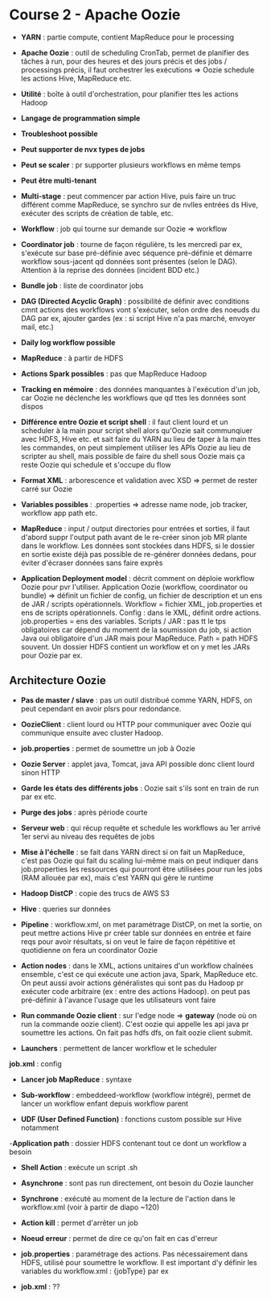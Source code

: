 # Course 2 - Apache Oozie

- **YARN** : partie compute, contient MapReduce pour le processing

- **Apache Oozie** : outil de scheduling CronTab, permet de planifier des tâches à run, pour des heures et des jours précis et des jobs / processings précis, il faut orchestrer les exécutions => Oozie schedule les actions Hive, MapReduce etc.

- **Utilité** : boîte à outil d'orchestration, pour planifier ttes les actions Hadoop

- **Langage de programmation simple**

- **Troubleshoot possible**

- **Peut supporter de nvx types de jobs**

- **Peut se scaler** : pr supporter plusieurs workflows en même temps

- **Peut être multi-tenant**

- **Multi-stage** : peut commencer par action Hive, puis faire un truc différent comme MapReduce, se synchro sur de nvlles entrées ds Hive, exécuter des scripts de création de table, etc.

- **Workflow** : job qui tourne sur demande sur Oozie => workflow

- **Coordinator job** : tourne de façon régulière, ts les mercredi par ex, s'exécute sur base pré-définie avec séquence pré-définie et démarre workflow sous-jacent qd données sont présentes (selon le DAG). Attention à la reprise des données (incident BDD etc.)

- **Bundle job** : liste de coordinator jobs

- **DAG (Directed Acyclic Graph)** : possibilité de définir avec conditions cmnt actions des workflows vont s'exécuter, selon ordre des noeuds du DAG par ex, ajouter gardes (ex : si script Hive n'a pas marché, envoyer mail, etc.)

- **Daily log workflow possible**

- **MapReduce** : à partir de HDFS

- **Actions Spark possibles** : pas que MapReduce Hadoop

- **Tracking en mémoire** : des données manquantes à l'exécution d'un job, car Oozie ne déclenche les workflows que qd ttes les données sont dispos

- **Différence entre Oozie et script shell** : il faut client lourd et un scheduler à la main pour script shell alors qu'Oozie sait communqiuer avec HDFS, Hive etc. et sait faire du YARN au lieu de taper à la main ttes les commandes, on peut simplement utiliser les APIs Oozie au lieu de scripter au shell, mais possible de faire du shell sous Oozie mais ça reste Oozie qui schedule et s'occupe du flow

- **Format XML** : arborescence et validation avec XSD => permet de rester carré sur Oozie

- **Variables possibles** : .properties => adresse name node, job tracker, workflow app path etc.

- **MapReduce** : input / output directories pour entrées et sorties, il faut d'abord suppr l'output path avant de le re-créer sinon job MR plante dans le workflow. Les données sont stockées dans HDFS, si le dossier en sortie existe déjà pas possible de re-générer données dedans, pour éviter d'écraser données sans faire exprès

- **Application Deployment model** : décrit comment on déploie workflow Oozie pour pvr l'utiliser. Application Oozie (workflow, coordinator ou bundle) => définit un fichier de config, un fichier de description et un ens de JAR / scripts opérationnels. Workflow = fichier XML, job.properties et ens de scripts opérationnels. Config : dans le XML, définit ordre actions. job.properties = ens des variables. Scripts / JAR : pas tt le tps obligatoires car dépend du moment de la soumission du job, si action Java oui obligatoire d'un JAR mais pour MapReduce. Path = path HDFS souvent. Un dossier HDFS contient un workflow et on y met les JARs pour Oozie par ex.

## Architecture Oozie

- **Pas de master / slave** : pas un outil distribué comme YARN, HDFS, on peut cependant en avoir plsrs pour redondance.

- **OozieClient** : client lourd ou HTTP pour communiquer avec Oozie qui communique ensuite avec cluster Hadoop.

- **job.properties** : permet de soumettre un job à Oozie

- **Oozie Server** : applet java, Tomcat, java API possible donc client lourd sinon HTTP

- **Garde les états des différents jobs** : Oozie sait s'ils sont en train de run par ex etc.

- **Purge des jobs** : après période courte

- **Serveur web** : qui récup requête et schedule les workflows au 1er arrivé 1er servi au niveau des requêtes de jobs

- **Mise à l'échelle** : se fait dans YARN direct si on fait un MapReduce, c'est pas Oozie qui fait du scaling lui-même mais on peut indiquer dans job.properties les ressources qui pourront être utilisées pour run les jobs (RAM allouée par ex), mais c'est YARN qui gère le runtime

- **Hadoop DistCP** : copie des trucs de AWS S3

- **Hive** : queries sur données

- **Pipeline** : workflow.xml, on met paramétrage DistCP, on met la sortie, on peut mettre actions Hive pr créer table sur données en entrée et faire reqs pour avoir résultats, si on veut le faire de façon répétitive et quotidienne on fera un coordinator Oozie

- **Action nodes** : dans le XML, actions unitaires d'un workflow chaînées ensemble, c'est ce qui exécute une action java, Spark, MapReduce etc. On peut aussi avoir actions généralistes qui sont pas du Hadoop pr exécuter code arbitraire (ex : entre des actions Hadoop). on peut pas pré-définir à l'avance l'usage que les utilisateurs vont faire

- **Run commande Oozie client** : sur l'edge node => **gateway** (node où on run la commande oozie client). C'est oozie qui appelle les api java pr soumettre les actions. On fait pas hdfs dfs, on fait oozie client submit.

- **Launchers** : permettent de lancer workflow et le scheduler

**job.xml** : config

- **Lancer job MapReduce** : syntaxe

- **Sub-workflow** : embeddeed-workflow (workflow intégré), permet de lancer un workflow enfant depuis workflow parent

- **UDF (User Defined Function)** : fonctions custom possible sur Hive notamment

-**Application path** : dossier HDFS contenant tout ce dont un workflow a besoin

- **Shell Action** : exécute un script .sh

- **Asynchrone** : sont pas run directement, ont besoin du Oozie launcher

- **Synchrone** : exécuté au moment de la lecture de l'action dans le workflow.xml (voir à partir de diapo ~120)

- **Action kill** : permet d'arrêter un job

- **Noeud erreur** : permet de dire ce qu'on fait en cas d'erreur

- **job.properties** : paramétrage des actions. Pas nécessairement dans HDFS, utilisé pour soumettre le workflow. Il est important d'y définir les variables du workflow.xml : {jobType} par ex

- **job.xml** : ??
